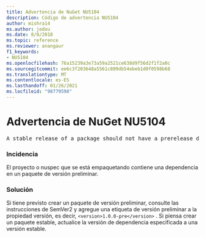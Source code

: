 ```yaml
---
title: Advertencia de NuGet NU5104
description: Código de advertencia NU5104
author: mishra14
ms.author: jodou
ms.date: 8/8/2018
ms.topic: reference
ms.reviewer: anangaur
f1_keywords:
- NU5104
ms.openlocfilehash: 76a15239a3e73a59a2521ce638d9f56d2f1f2a0c
ms.sourcegitcommit: ee6c3f203648a5561c809db54ebeb1d0f0598b68
ms.translationtype: MT
ms.contentlocale: es-ES
ms.lasthandoff: 01/26/2021
ms.locfileid: "98779598"
---
```

# <a name="nuget-warning-nu5104"></a>Advertencia de NuGet NU5104
<pre>A stable release of a package should not have a prerelease dependency. Either modify the version spec of dependency "NuGet.Versioning [4.7.0-preview4.5065, )" or update the version field in the nuspec.</pre>

### <a name="issue"></a>Incidencia

El proyecto o nuspec que se está empaquetando contiene una dependencia en un paquete de versión preliminar.


### <a name="solution"></a>Solución

Si tiene previsto crear un paquete de versión preliminar, consulte las instrucciones de SemVer2 y agregue una etiqueta de versión preliminar a la propiedad versión, es decir, `<version>1.0.0-pre</version>` . Si piensa crear un paquete estable, actualice la versión de dependencia especificada a una versión estable.

